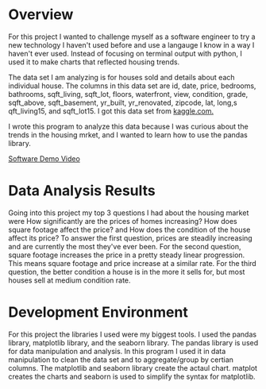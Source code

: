 # Overview

For this project I wanted to challenge myself as a software engineer to try a new technology I haven't used before and use a langauge I know in a way I haven't ever used. Instead of focusing on terminal output with python, I used it to make charts that reflected housing trends.

The data set I am analyzing is for houses sold and details about each individual house. The columns in this data set are id, date, price, bedrooms, bathrooms, sqft_living, sqft_lot, floors, waterfront, view, condition, grade, sqft_above, sqft_basement, yr_built, yr_renovated, zipcode, lat, long,s qft_living15, and sqft_lot15. I got this data set from [kaggle.com.](https://www.kaggle.com/datasets/sukhmandeepsinghbrar/housing-price-dataset)

I wrote this program to analyze this data because I was curious about the trends in the housing mrket, and I wanted to learn how to use the pandas library.

[Software Demo Video](https://www.youtube.com/watch?v=1mUv_8aBNlk)

# Data Analysis Results

Going into this project my top 3 questions I had about the housing market were How significantly are the prices of homes increasing? How does square footage affect the price? and How does the condition of the house affect its price? To answer the first question, prices are steadily increasing and are currently the most they've ever been. For the second question, square footage increases the price in a pretty steady linear progression. This means square footage and price increase at a similar rate. For the third question, the better condition a house is in the more it sells for, but most houses sell at medium condition rate. 

# Development Environment

For this project the libraries I used were my biggest tools. I used the pandas library, matplotlib library, and the seaborn library. The pandas library is used for data manipulation and analysis. In this program I used it in data manipulation to clean the data set and to aggregate/group by certian columns. The matplotlib and seaborn library create the actaul chart. matplot creates the charts and seaborn is used to simplify the syntax for matplotlib.

